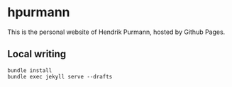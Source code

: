 # hpurmann

This is the personal website of Hendrik Purmann, hosted by Github Pages.

## Local writing

```
bundle install
bundle exec jekyll serve --drafts
```
